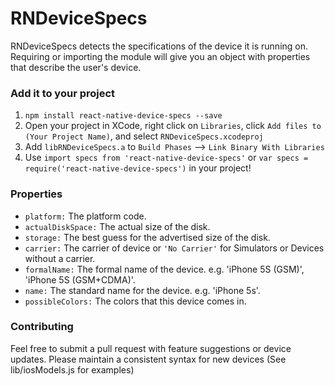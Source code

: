 # RNDeviceSpecs

RNDeviceSpecs detects the specifications of the device it is running on.  Requiring or importing the module will give you an object with properties that describe the user's device.

### Add it to your project
1. `npm install react-native-device-specs --save`
2. Open your project in XCode, right click on `Libraries`, click `Add files to (Your Project Name)`, and select `RNDeviceSpecs.xcodeproj`
3. Add `libRNDeviceSpecs.a` to `Build Phases` --> `Link Binary With Libraries`
4. Use `import specs from 'react-native-device-specs'` or `var specs = require('react-native-device-specs')` in your project!

### Properties
- `platform:` The platform code.
- `actualDiskSpace:` The actual size of the disk.
- `storage:` The best guess for the advertised size of the disk.
- `carrier:` The carrier of device or `'No Carrier'` for Simulators or Devices without a carrier.
- `formalName:` The formal name of the device. e.g. 'iPhone 5S (GSM)', 'iPhone 5S (GSM+CDMA)'.
- `name:` The standard name for the device. e.g. 'iPhone 5s'.
- `possibleColors:` The colors that this device comes in.

### Contributing
Feel free to submit a pull request with feature suggestions or device updates.  Please maintain a consistent syntax for new devices (See lib/iosModels.js for examples)
